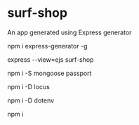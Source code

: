 # surf-shop
An app generated using Express generator


npm i express-generator -g

express --view=ejs surf-shop

npm i -S mongoose passport

npm i -D locus

npm i -D dotenv

npm i
